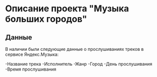 # Описание проекта "Музыка больших городов"
 
## Данные
В наличии были следующие данные о прослушиваниях треков в сервисе Яндекс.Музыка:

-Название трека
-Исполнитель
-Жанр
-Город
-День прослушивания
-Время прослушивания
